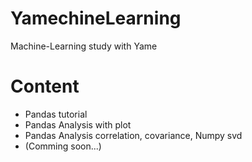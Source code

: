 # YamechineLearning
Machine-Learning study with Yame


# Content

   * Pandas tutorial 
   * Pandas Analysis with plot
   * Pandas Analysis correlation, covariance, Numpy svd
   * (Comming soon...)
